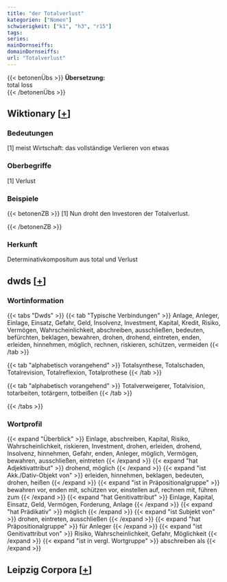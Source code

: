 ```yaml
---
title: "der Totalverlust"
kategorien: ["Nomen"]
schwierigkeit: ["k1", "h3", "r15"]
tags:
series:
mainDornseiffs:
domainDornseiffs:
url: "Totalverlust"
---
```


{{< betonenÜbs >}}
**Übersetzung:**  
total loss  
{{< /betonenÜbs >}}

## Wiktionary [[+](https://de.wiktionary.org/wiki/Totalverlust)]

### Bedeutungen
[1] meist Wirtschaft: das vollständige Verlieren von etwas  

### Oberbegriffe
[1] Verlust  

### Beispiele
{{< betonenZB >}}
[1] Nun droht den Investoren der Totalverlust.  

{{< /betonenZB >}}
### Herkunft
Determinativkompositum aus total und Verlust  



## dwds [[+](https://www.dwds.de/wb/Totalverlust)]

### Wortinformation
{{< tabs "Dwds" >}}
{{< tab "Typische Verbindungen" >}}
Anlage, Anleger, Einlage, Einsatz, Gefahr, Geld, Insolvenz, Investment, Kapital, Kredit, Risiko, Vermögen, Wahrscheinlichkeit, abschreiben, ausschließen, bedeuten, befürchten, beklagen, bewahren, drohen, drohend, eintreten, enden, erleiden, hinnehmen, möglich, rechnen, riskieren, schützen, vermeiden
{{< /tab >}}

{{< tab "alphabetisch vorangehend" >}}
Totalsynthese, Totalschaden, Totalrevision, Totalreflexion, Totalprothese
{{< /tab >}}

{{< tab "alphabetisch vorangehend" >}}
Totalverweigerer, Totalvision, totarbeiten, totärgern, totbeißen
{{< /tab >}}

{{< /tabs >}}

### Wortprofil
{{< expand "Überblick" >}} Einlage, abschreiben, Kapital, Risiko, Wahrscheinlichkeit, riskieren, Investment, drohen, erleiden, drohend, Insolvenz, hinnehmen, Gefahr, enden, Anleger, möglich, Vermögen, bewahren, ausschließen, eintreten {{< /expand >}}
{{< expand "hat Adjektivattribut" >}} drohend, möglich {{< /expand >}}
{{< expand "ist Akk./Dativ-Objekt von" >}} erleiden, hinnehmen, beklagen, bedeuten, drohen, heißen {{< /expand >}}
{{< expand "ist in Präpositionalgruppe" >}} bewahren vor, enden mit, schützen vor, einstellen auf, rechnen mit, führen zum {{< /expand >}}
{{< expand "hat Genitivattribut" >}} Einlage, Kapital, Einsatz, Geld, Vermögen, Forderung, Anlage {{< /expand >}}
{{< expand "hat Prädikativ" >}} möglich {{< /expand >}}
{{< expand "ist Subjekt von" >}} drohen, eintreten, ausschließen {{< /expand >}}
{{< expand "hat Präpositionalgruppe" >}} für Anleger {{< /expand >}}
{{< expand "ist Genitivattribut von" >}} Risiko, Wahrscheinlichkeit, Gefahr, Möglichkeit {{< /expand >}}
{{< expand "ist in vergl. Wortgruppe" >}} abschreiben als {{< /expand >}}

## Leipzig Corpora [[+](https://corpora.uni-leipzig.de/en/res?word=Totalverlust&corpusId=deu_newscrawl-public_2018)]

